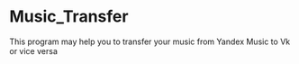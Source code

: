 # Music_Transfer
This program may help you to transfer your music from Yandex Music to Vk or vice versa
